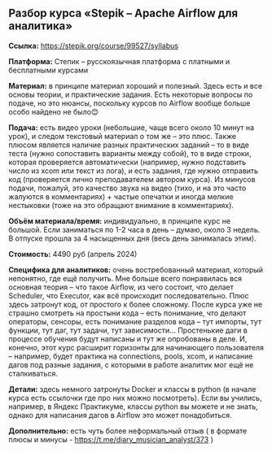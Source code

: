 ## Разбор курса «Stepik – Apache Airflow для аналитика»

**Ссылка:**  https://stepik.org/course/99527/syllabus 

**Платформа:** Степик – русскоязычная платформа с платными и бесплатными курсами 

**Материал:** в принципе материал хороший и полезный. Здесь есть и все основы теории, и практические задания. Есть некоторые вопросы по подаче, но это нюансы, поскольку курсов по Airflow вообще больше особо найдено не было😊

**Подача:** есть видео уроки (небольшие, чаще всего около 10 минут на урок), и следом текстовый материал о том же – это плюс. Также плюсом является наличие разных практических заданий – то в виде теста (нужно сопоставить варианты между собой), то в виде строки, которая проверяется автоматически (например, нужно подставить число из xcom или текст из лога), и есть задания, где нужно отправить код (проверяется лично преподавателем автором курса). Из минусов подачи, пожалуй, это качество звука на видео (тихо, и на это часто жалуются в комментариях) + частые опечатки и иногда мелкие нестыковки (тоже на это обращают внимание в комментариях).

**Объём материала/время:** индивидуально, в принципе курс не большой. Если заниматься по 1-2 часа в день – думаю, около 3 недель. В отпуске прошла за 4 насыщенных дня (весь день занималась этим).

**Стоимость:** 4490 руб (апрель 2024)

**Специфика для аналитиков:** очень востребованный материал, который непонятно, где ещё получить. Мне больше всего понравилась вся основная теория – что такое Airflow, из чего состоит, что делает Scheduler, что Executor, как всё происходит последовательно. Плюс здесь затронут код, от простого к более сложному. После курса уже не страшно смотреть на простыни кода – есть понимание, что делают операторы, сенсоры, есть понимание разделов кода – тут импорты, тут функции, тут даг, тут задачи, тут зависимости… Простенькие даги в процессе обучения будут написаны и тут же опробованы в деле. И, конечно, этот курс расширит горизонты для начинающего пользователя – например, будет практика на connections, pools, xcom, и написание дагов под разные задания, с которыми в работе аналитик мог ещё не сталкиваться.

**Детали:** здесь немного затронуты Docker и классы в python (в начале курса есть ссылочки где про них можно посмотреть). Если вы учились, например, в Яндекс Практикуме, классы python вы можете и не знать, однако для написания дагов в Airflow это может понадобиться.

**Дополнительно:** есть чуть более неформальный отзыв ( в формате плюсы и минусы - https://t.me/diary_musician_analyst/373 )

